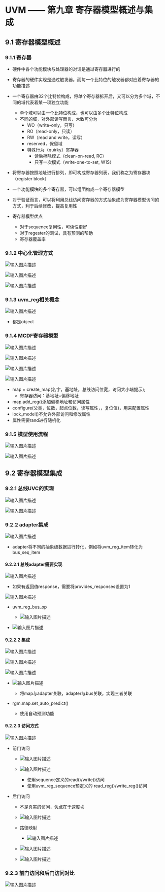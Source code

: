 # UVM —— 第九章 寄存器模型概述与集成
## 9.1 寄存器模型概述
### 9.1.1 寄存器
- 硬件中各个功能模块与处理器的对话是通过寄存器进行的
- 寄存器的硬件实现是通过触发器，而每一个比特位的触发器都对应着寄存器的功能描述
- 一个寄存器由32个比特位构成，将单个寄存器拆开后，又可以分为多个域，不同的域代表着某一项独立功能
	- 单个域可以由一个比特位构成，也可以由多个比特位构成
	- 不同的域，对外部读写而言，大致可分为
		- WO（write-only，只写）
		- RO（read-only，只读）
		- RW（read and write，读写）
		- reserved，保留域
		- 特殊行为（quirky）寄存器
			- 读后擦除模式（clean-on-read, RC）
			- 只写一次模式（write-one-to-set, W1S）

- 将寄存器按照地址进行排列，即可构成寄存器列表，我们称之为寄存器块（register block）
- 一个功能模块的多个寄存器，可以组团构成一个寄存器模型
- 对于验证而言，可以将利用总线访问寄存器的方式抽象成为寄存器模型访问的方式，利于后续修改，提高复用性

- 寄存器模型优点
	- 对于sequence复用性，可读性更好
	- 对于regester的测试，具有预测的帮助
	- 寄存器覆盖率

### 9.1.2 中心化管理方式
![输入图片描述](http://www.ninglixin.com/wp-content/uploads/2022/07/%E5%BE%AE%E4%BF%A1%E6%88%AA%E5%9B%BE_20220713172330.png)

![输入图片描述](http://www.ninglixin.com/wp-content/uploads/2022/07/%E5%BE%AE%E4%BF%A1%E6%88%AA%E5%9B%BE_20220713172340.png)

![输入图片描述](http://www.ninglixin.com/wp-content/uploads/2022/07/%E5%BE%AE%E4%BF%A1%E6%88%AA%E5%9B%BE_20220713172348.png)

### 9.1.3 uvm_reg相关概念
![输入图片描述](http://www.ninglixin.com/wp-content/uploads/2022/07/%E5%BE%AE%E4%BF%A1%E6%88%AA%E5%9B%BE_20220713172356.png)

- 都是object

### 9.1.4 MCDF寄存器模型
![输入图片描述](http://www.ninglixin.com/wp-content/uploads/2022/07/%E5%BE%AE%E4%BF%A1%E6%88%AA%E5%9B%BE_20220713172730.png)

![输入图片描述](http://www.ninglixin.com/wp-content/uploads/2022/07/%E5%BE%AE%E4%BF%A1%E6%88%AA%E5%9B%BE_20220713172741.png)

![输入图片描述](http://www.ninglixin.com/wp-content/uploads/2022/07/%E5%BE%AE%E4%BF%A1%E6%88%AA%E5%9B%BE_20220713172750.png)

![输入图片描述](http://www.ninglixin.com/wp-content/uploads/2022/07/%E5%BE%AE%E4%BF%A1%E6%88%AA%E5%9B%BE_20220713172802.png)

- map = create_map(名字，基地址，总线访问位宽，访问大小端提示);
	- 寄存器访问：基地址+偏移地址
- map.add_reg()添加偏移地址和访问属性
- configure(父类，位数，起点位数，读写属性，，复位值)，用来配置属性
- lock_model()不允许外部访问和修改属性
- 属性需要rand进行随机化

### 9.1.5 模型使用流程
![输入图片描述](http://www.ninglixin.com/wp-content/uploads/2022/07/%E5%BE%AE%E4%BF%A1%E6%88%AA%E5%9B%BE_20220713172828.png)

![输入图片描述](http://www.ninglixin.com/wp-content/uploads/2022/07/%E5%BE%AE%E4%BF%A1%E6%88%AA%E5%9B%BE_20220713172839.png)

## 9.2 寄存器模型集成
### 9.2.1 总线UVC的实现
![输入图片描述](http://www.ninglixin.com/wp-content/uploads/2022/07/%E5%BE%AE%E4%BF%A1%E6%88%AA%E5%9B%BE_20220713173300.png)

![输入图片描述](http://www.ninglixin.com/wp-content/uploads/2022/07/%E5%BE%AE%E4%BF%A1%E6%88%AA%E5%9B%BE_20220713173309.png)

### 9.2.2 adapter集成
![输入图片描述](http://www.ninglixin.com/wp-content/uploads/2022/07/%E5%BE%AE%E4%BF%A1%E6%88%AA%E5%9B%BE_20220713173342.png)

- adapter将不同的抽象级数据进行转化，例如将uvm_reg_item转化为bus_seq_item

#### 9.2.2.1 总线adapter需要实现
 ![输入图片描述](http://www.ninglixin.com/wp-content/uploads/2022/07/%E5%BE%AE%E4%BF%A1%E6%88%AA%E5%9B%BE_20220713173751.png)

- 如果有返回值response，需要将provides_responses设置为1

![输入图片描述](http://www.ninglixin.com/wp-content/uploads/2022/07/%E5%BE%AE%E4%BF%A1%E6%88%AA%E5%9B%BE_20220713173805.png)

- uvm_reg_bus_op
	- ![输入图片描述](http://www.ninglixin.com/wp-content/uploads/2022/07/%E5%BE%AE%E4%BF%A1%E6%88%AA%E5%9B%BE_20220713173815.png)

- ![输入图片描述](http://www.ninglixin.com/wp-content/uploads/2022/07/%E5%BE%AE%E4%BF%A1%E6%88%AA%E5%9B%BE_20220713173825.png)


#### 9.2.2.2 集成

![输入图片描述](http://www.ninglixin.com/wp-content/uploads/2022/07/%E5%BE%AE%E4%BF%A1%E6%88%AA%E5%9B%BE_20220713174205.png)

![输入图片描述](http://www.ninglixin.com/wp-content/uploads/2022/07/%E5%BE%AE%E4%BF%A1%E6%88%AA%E5%9B%BE_20220713174215.png)

![输入图片描述](http://www.ninglixin.com/wp-content/uploads/2022/07/%E5%BE%AE%E4%BF%A1%E6%88%AA%E5%9B%BE_20220713180206.png)


- ![输入图片描述](http://www.ninglixin.com/wp-content/uploads/2022/07/%E5%BE%AE%E4%BF%A1%E6%88%AA%E5%9B%BE_20220713174225.png)

	- 将map与adapter关联，adapter与bus关联，实现三者关联

- rgm.map.set_auto_predict()
	- 使用自动预测功能

#### 9.2.2.3 访问方式

![输入图片描述](http://www.ninglixin.com/wp-content/uploads/2022/07/%E5%BE%AE%E4%BF%A1%E6%88%AA%E5%9B%BE_20220713175242.png)

- 前门访问
	- ![输入图片描述](http://www.ninglixin.com/wp-content/uploads/2022/07/%E5%BE%AE%E4%BF%A1%E6%88%AA%E5%9B%BE_20220713175314.png)

	- ![输入图片描述](http://www.ninglixin.com/wp-content/uploads/2022/07/%E5%BE%AE%E4%BF%A1%E6%88%AA%E5%9B%BE_20220713175328.png)

		- 使用sequence定义的read()/write()访问
		- 使用uvm_reg_sequence预定义的 read_reg()/write_reg()访问

- 后门访问
	- 不是真实的访问，优点在于速度块
	- ![输入图片描述](http://www.ninglixin.com/wp-content/uploads/2022/07/%E5%BE%AE%E4%BF%A1%E6%88%AA%E5%9B%BE_20220713175341.png)

	- 路径映射
		- ![输入图片描述](http://www.ninglixin.com/wp-content/uploads/2022/07/%E5%BE%AE%E4%BF%A1%E6%88%AA%E5%9B%BE_20220713175353.png)


	- ![输入图片描述](http://www.ninglixin.com/wp-content/uploads/2022/07/%E5%BE%AE%E4%BF%A1%E6%88%AA%E5%9B%BE_20220713175411.png)

	- ![输入图片描述](http://www.ninglixin.com/wp-content/uploads/2022/07/%E5%BE%AE%E4%BF%A1%E6%88%AA%E5%9B%BE_20220713175425.png)

### 9.2.3 前门访问和后门访问对比

![输入图片描述](http://www.ninglixin.com/wp-content/uploads/2022/07/%E5%BE%AE%E4%BF%A1%E6%88%AA%E5%9B%BE_20220713180051.png)





